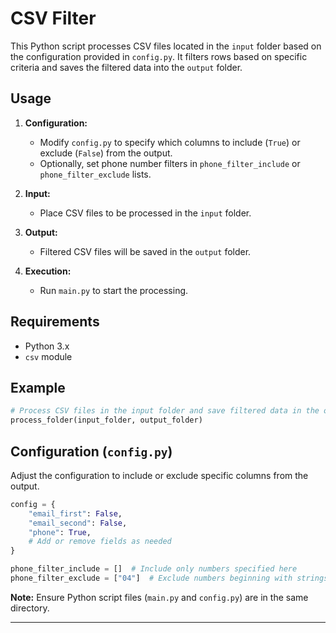 # CSV Filter

This Python script processes CSV files located in the `input` folder based on the configuration provided in `config.py`. It filters rows based on specific criteria and saves the filtered data into the `output` folder.

## Usage

1. **Configuration:**
    - Modify `config.py` to specify which columns to include (`True`) or exclude (`False`) from the output.
    - Optionally, set phone number filters in `phone_filter_include` or `phone_filter_exclude` lists.

2. **Input:**
    - Place CSV files to be processed in the `input` folder.

3. **Output:**
    - Filtered CSV files will be saved in the `output` folder.

4. **Execution:**
    - Run `main.py` to start the processing. 

## Requirements

- Python 3.x
- `csv` module

## Example

```python
# Process CSV files in the input folder and save filtered data in the output folder
process_folder(input_folder, output_folder)
```

## Configuration (`config.py`)

Adjust the configuration to include or exclude specific columns from the output.

```python
config = {
    "email_first": False,
    "email_second": False,
    "phone": True,
    # Add or remove fields as needed
}

phone_filter_include = []  # Include only numbers specified here
phone_filter_exclude = ["04"]  # Exclude numbers beginning with strings specified here
```

**Note:** Ensure Python script files (`main.py` and `config.py`) are in the same directory.

---
